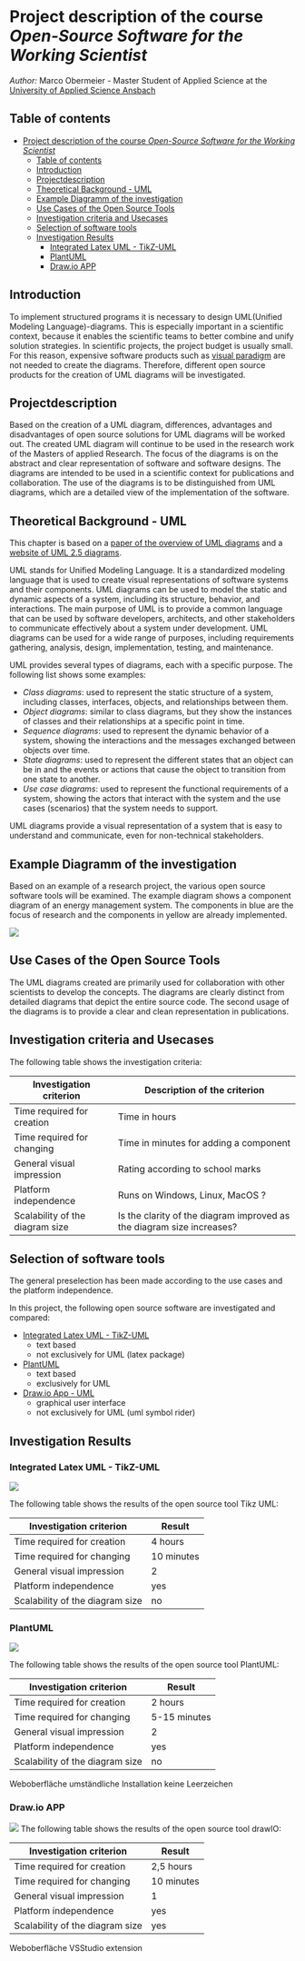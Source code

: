 # Project description of the course *Open-Source Software for the Working Scientist*
*Author:* Marco Obermeier - Master Student of Applied Science at the [University of Applied Science Ansbach](https://www.hs-ansbach.de/en/home/) 

## Table of contents
- [Project description of the course *Open-Source Software for the Working Scientist*](#project-description-of-the-course-open-source-software-for-the-working-scientist)
  - [Table of contents](#table-of-contents)
  - [Introduction](#introduction)
  - [Projectdescription](#projectdescription)
  - [Theoretical Background - UML](#theoretical-background---uml)
  - [Example Diagramm of the investigation](#example-diagramm-of-the-investigation)
  - [Use Cases of the Open Source Tools](#use-cases-of-the-open-source-tools)
  - [Investigation criteria and Usecases](#investigation-criteria-and-usecases)
  - [Selection of software tools](#selection-of-software-tools)
  - [Investigation Results](#investigation-results)
    - [Integrated Latex UML - TikZ-UML](#integrated-latex-uml---tikz-uml)
    - [PlantUML](#plantuml)
    - [Draw.io APP](#drawio-app)



## Introduction
	
To implement structured programs it is necessary to design UML(Unified Modeling Language)-diagrams. 
This is especially important in a scientific context, because it enables the scientific teams to better combine and unify solution strategies.
In scientific projects, the project budget is usually small. For this reason, expensive software products such as [visual paradigm](https://www.visual-paradigm.com/) are not needed to create the diagrams. Therefore, different open source products for the creation of UML diagrams will be investigated.
	
	
## Projectdescription
	
Based on the creation of a UML diagram, differences, advantages and disadvantages of open source solutions for UML diagrams will be worked out.
The created UML diagram will continue to be used in the research work of the Masters of applied Research. 
The focus of the diagrams is on the abstract and clear representation of software and software designs. The diagrams are intended to be used in a scientific context for publications and collaboration. The use of the diagrams is to be distinguished from UML diagrams, which are a detailed view of the implementation of the software.


## Theoretical Background - UML

This chapter is based on a [paper of the overview of UML diagrams](https://doi.org/10.1075/idj.11.2.07akk) and a [website of UML 2.5 diagrams](https://www.uml-diagrams.org/uml-25-diagrams.html).

UML stands for Unified Modeling Language. It is a standardized modeling language that is used to create visual representations of software systems and their components. UML diagrams can be used to model the static and dynamic aspects of a system, including its structure, behavior, and interactions. The main purpose of UML is to provide a common language that can be used by software developers, architects, and other stakeholders to communicate effectively about a system under development. UML diagrams can be used for a wide range of purposes, including requirements gathering, analysis, design, implementation, testing, and maintenance.

UML provides several types of diagrams, each with a specific purpose. The following list shows some examples:

- *Class diagrams*: used to represent the static structure of a system, including classes, interfaces, objects, and relationships between them.
- *Object diagrams*: similar to class diagrams, but they show the instances of classes and their relationships at a specific point in time.
- *Sequence diagrams*: used to represent the dynamic behavior of a system, showing the interactions and the messages exchanged between objects over time.
- *State diagrams*: used to represent the different states that an object can be in and the events or actions that cause the object to transition from one state to another.
- *Use case diagrams*: used to represent the functional requirements of a system, showing the actors that interact with the system and the use cases (scenarios) that the system needs to support.
  
UML diagrams provide a visual representation of a system that is easy to understand and communicate, even for non-technical stakeholders.


	
## Example Diagramm of the investigation
Based on an example of a research project, the various open source software tools will be examined. 
The example diagram shows a component diagram of an energy management system. The components in blue are the focus of research and the components in yellow are already implemented.

![](Diagramms/Hand/uml.PNG)
	

## Use Cases of the Open Source Tools
The UML diagrams created are primarily used for collaboration with other scientists to develop the concepts. The diagrams are clearly distinct from detailed diagrams that depict the entire source code. The second usage of the diagrams is to provide a clear and clean representation in publications.

## Investigation criteria and Usecases

The following table shows the investigation criteria:

Investigation criterion | Description of the criterion
-------- | -------- 
Time required for creation   | Time in hours 
Time required for changing   | Time in minutes for adding a component
General visual impression | Rating according to school marks
Platform independence | Runs on Windows, Linux, MacOS ?
Scalability of the diagram size | Is the clarity of the diagram improved as the diagram size increases?


## Selection of software tools

The general preselection has been made according to the use cases and the platform independence.
	
In this project, the following open source software are investigated and compared:
- [Integrated Latex UML - TikZ-UML](https://perso.ensta-paris.fr/~kielbasi/tikzuml/index.php)
  - text based
  - not exclusively for UML (latex package)
- [PlantUML](https://plantuml.com/de/)
  - text based
  - exclusively for UML
- [Draw.io App - UML](https://drawio-app.com/uml-diagrams/)
  - graphical user interface
  - not exclusively for UML (uml symbol rider)


## Investigation Results 

### Integrated Latex UML - TikZ-UML
![](Diagramms/Tikz-Latex-UML/uml.PNG)

The following table shows the results of the open source tool Tikz UML:

Investigation criterion | Result
-------- | -------- 
Time required for creation   | 4 hours 
Time required for changing   | 10 minutes 
General visual impression | 2
Platform independence | yes
Scalability of the diagram size | no



### PlantUML
![](Diagramms/PlantUML/overview.png)

The following table shows the results of the open source tool PlantUML:

Investigation criterion | Result
-------- | -------- 
Time required for creation   | 2 hours 
Time required for changing   | 5-15 minutes 
General visual impression | 2
Platform independence | yes
Scalability of the diagram size | no



Weboberfläche
umständliche Installation
keine Leerzeichen


### Draw.io APP
![](Diagramms/DrawIO/uml.png)
The following table shows the results of the open source tool drawIO:

Investigation criterion | Result
-------- | -------- 
Time required for creation   | 2,5 hours 
Time required for changing   | 10 minutes 
General visual impression | 1
Platform independence | yes
Scalability of the diagram size | yes


Weboberfläche
VSStudio extension


	